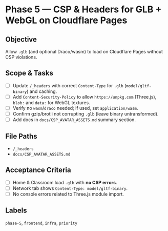 # Phase 5 — CSP & Headers for GLB + WebGL on Cloudflare Pages

## Objective
Allow `.glb` (and optional Draco/wasm) to load on Cloudflare Pages without CSP violations.

## Scope & Tasks
- [ ] Update `/_headers` with correct `Content-Type` for `.glb` (`model/gltf-binary`) and caching.
- [ ] Add `Content-Security-Policy` to allow `https://unpkg.com` (Three.js), `blob:` and `data:` for WebGL textures.
- [ ] Verify no `wasm`/`draco` needed; if used, set `application/wasm`.
- [ ] Confirm gzip/brotli not corrupting `.glb` (leave binary untransformed).
- [ ] Add docs in `docs/CSP_AVATAR_ASSETS.md` summary section.

## File Paths
- `/_headers`
- `docs/CSP_AVATAR_ASSETS.md`

## Acceptance Criteria
- [ ] Home & Classroom load `.glb` with **no CSP errors**.
- [ ] Network tab shows `Content-Type: model/gltf-binary`.
- [ ] No console errors related to Three.js module import.

## Labels
`phase-5`, `frontend`, `infra`, `priority`

